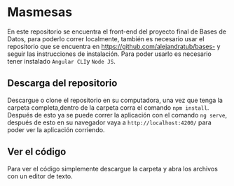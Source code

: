# Masmesas

En este repositorio se encuentra el front-end del proyecto final de Bases de Datos, para poderlo correr localmente, también es necesario usar el repositorio que se encuentra en https://github.com/alejandratub/bases- y seguir las instrucciones de instalación.
Para poder usarlo es necesario tener instalado `Angular CLI`y `Node JS`.

## Descarga del repositorio

Descargue o clone el repositorio en su computadora, una vez que tenga la carpeta completa,dentro de la carpeta corra el comando `npm install`. Después de esto ya se puede correr la aplicación con el comando `ng serve`, después de esto en su navegador vaya a
 `http://localhost:4200/` para poder ver la aplicación corriendo.

## Ver el código

Para ver el código simplemente descargue la carpeta y abra los archivos con un editor de texto.


